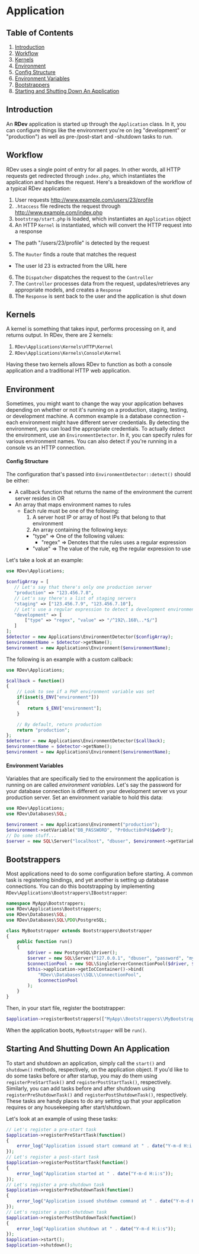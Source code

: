 # Application

## Table of Contents
1. [Introduction](#introduction)
2. [Workflow](#workflow)
3. [Kernels](#kernels)
4. [Environment](#environment)
  1. [Config Structure](#config-structure)
  2. [Environment Variables](#environment-variables)
5. [Bootstrappers](#bootstrappers)
6. [Starting and Shutting Down An Application](#starting-and-shutting-down-an-application)

## Introduction
An **RDev** application is started up through the `Application` class.  In it, you can configure things like the environment you're on (eg "development" or "production") as well as pre-/post-start and -shutdown tasks to run.

## Workflow
RDev uses a single point of entry for all pages.  In other words, all HTTP requests get redirected through `index.php`, which instantiates the application and handles the request.  Here's a breakdown of the workflow of a typical RDev application:

1. User requests http://www.example.com/users/23/profile
2. `.htaccess` file redirects the request through http://www.example.com/index.php
3. `bootstrap/start.php` is loaded, which instantiates an `Application` object
4. An HTTP `Kernel` is instantiated, which will convert the HTTP request into a response
  * The path "/users/23/profile" is detected by the request
5. The `Router` finds a route that matches the request
  * The user Id 23 is extracted from the URL here
6. The `Dispatcher` dispatches the request to the `Controller`
7. The `Controller` processes data from the request, updates/retrieves any appropriate models, and creates a `Response`
8. The `Response` is sent back to the user and the application is shut down

## Kernels
A kernel is something that takes input, performs processing on it, and returns output.  In RDev, there are 2 kernels:

1. `RDev\Applications\Kernels\HTTP\Kernel`
2. `RDev\Applications\Kernels\Console\Kernel`

Having these two kernels allows RDev to function as both a console application and a traditional HTTP web application.

## Environment
Sometimes, you might want to change the way your application behaves depending on whether or not it's running on a production, staging, testing, or development machine.  A common example is a database connection - each environment might have different server credentials.  By detecting the environment, you can load the appropriate credentials.  To actually detect the environment, use an `EnvironmentDetector`.  In it, you can specify rules for various environment names.  You can also detect if you're running in a console vs an HTTP connection.

#### Config Structure
The configuration that's passed into `EnvironmentDetector::detect()` should be either:

* A callback function that returns the name of the environment the current server resides in OR
* An array that maps environment names to rules
  * Each rule must be one of the following:
    1. A server host IP or array of host IPs that belong to that environment
    2. An array containing the following keys:
      * "type" => One of the following values:
        * "regex" => Denotes that the rules uses a regular expression
      * "value" => The value of the rule, eg the regular expression to use

Let's take a look at an example:
```php
use RDev\Applications;

$configArray = [
   // Let's say that there's only one production server
   "production" => "123.456.7.8",
   // Let's say there's a list of staging servers
   "staging" => ["123.456.7.9", "123.456.7.10"],
   // Let's use a regular expression to detect a development environment
   "development" => [
       ["type" => "regex", "value" => "/^192\.168\..*$/"]
   ]
];
$detector = new Applications\EnvironmentDetector($configArray);
$environmentName = $detector->getName();
$environment = new Applications\Environment($environmentName);
```
The following is an example with a custom callback:
```php
use RDev\Applications;

$callback = function()
{
    // Look to see if a PHP environment variable was set
    if(isset($_ENV["environment"]))
    {
        return $_ENV["environment"];
    }

    // By default, return production
    return "production";
};
$detector = new Applications\EnvironmentDetector($callback);
$environmentName = $detector->getName();
$environment = new Applications\Environment($environmentName);
```

#### Environment Variables
Variables that are specifically tied to the environment the application is running on are called *environment variables*.  Let's say the password for your database connection is different on your development server vs your production server.  Set an environment variable to hold this data:

```php
use RDev\Applications;
use RDev\Databases\SQL;

$environment = new Applications\Environment("production");
$environment->setVariable("DB_PASSWORD", "Pr0ducti0nP4$$w0rD");
// Do some stuff...
$server = new SQL\Server("localhost", "dbuser", $environment->getVariable("DB_PASSWORD"), "dbname");
```

## Bootstrappers
Most applications need to do some configuration before starting.  A common task is registering bindings, and yet another is setting up database connections.  You can do this bootstrapping by implementing `RDev\Applications\Bootstrappers\IBootstrapper`:

```php
namespace MyApp\Bootstrappers;
use RDev\Applications\Bootstrappers;
use RDev\Databases\SQL;
use RDev\Databases\SQL\PDO\PostgreSQL;

class MyBootstrapper extends Bootstrappers\Bootstrapper
{
    public function run()
    {
        $driver = new PostgreSQL\Driver();
        $server = new SQL\Server("127.0.0.1", "dbuser", "password", "mydb");
        $connectionPool = new SQL\SingleServerConnectionPool($driver, $server);
        $this->application->getIoCContainer()->bind(
            "RDev\\Databases\\SQL\\ConnectionPool",
            $connectionPool
        );
    }
}
```
Then, in your start file, register the bootstrapper:

```php
$application->registerBootstrappers(["MyApp\\Bootstrappers\\MyBootstrapper"]);
```

When the application boots, `MyBootstrapper` will be `run()`.

## Starting And Shutting Down An Application
To start and shutdown an application, simply call the `start()` and `shutdown()` methods, respectively, on the application object.  If you'd like to do some tasks before or after startup, you may do them using `registerPreStartTask()` and `registerPostStartTask()`, respectively.  Similarly, you can add tasks before and after shutdown using `registerPreShutdownTask()` and `registerPostShutdownTask()`, respectively.  These tasks are handy places to do any setting up that your application requires or any housekeeping after start/shutdown.

Let's look at an example of using these tasks:
```php
// Let's register a pre-start task
$application->registerPreStartTask(function()
{
    error_log("Application issued start command at " . date("Y-m-d H:i:s"));
});
// Let's register a post-start task
$application->registerPostStartTask(function()
{
    error_log("Application started at " . date("Y-m-d H:i:s"));
});
// Let's register a pre-shutdown task
$application->registerPreShutdownTask(function()
{
    error_log("Application issued shutdown command at " . date("Y-m-d H:i:s"));
});
// Let's register a post-shutdown task
$application->registerPostShutdownTask(function()
{
    error_log("Application shutdown at " . date("Y-m-d H:i:s"));
});
$application->start();
$application->shutdown();
```